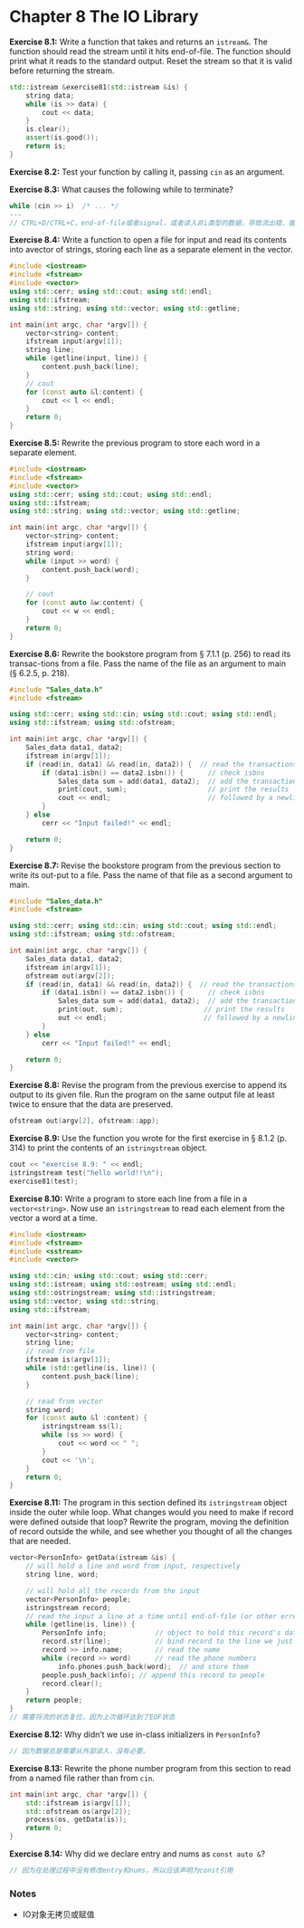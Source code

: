 # Chapter 8 The IO Library

**Exercise 8.1:** Write a function that takes and returns an `istream&`. The function should read the stream until it hits end-of-file. The function should print what it reads to the standard output. Reset the stream so that it is valid before returning the stream.

```c++
std::istream &exercise81(std::istream &is) {
    string data;
    while (is >> data) {
        cout << data;
    }
    is.clear();
    assert(is.good());
    return is;
}
```

**Exercise 8.2:** Test your function by calling it, passing `cin` as an argument.

**Exercise 8.3:** What causes the following while to terminate?

```c++
while (cin >> i)  /* ... */
---
// CTRL+D/CTRL+C，end-of-file或者signal，或者读入非i类型的数据，导致流出错，循环终止。
```

**Exercise 8.4:** Write a function to open a file for input and read its contents into avector of strings, storing each line as a separate element in the vector.

```c++
#include <iostream>
#include <fstream>
#include <vector>
using std::cerr; using std::cout; using std::endl;
using std::ifstream;
using std::string; using std::vector; using std::getline;

int main(int argc, char *argv[]) {
    vector<string> content;
    ifstream input(argv[1]);
    string line;
    while (getline(input, line)) {
        content.push_back(line);
    }
    // cout
    for (const auto &l:content) {
        cout << l << endl;
    }
    return 0;
}
```

**Exercise 8.5:** Rewrite the previous program to store each word in a separate element.

```c++
#include <iostream>
#include <fstream>
#include <vector>
using std::cerr; using std::cout; using std::endl;
using std::ifstream;
using std::string; using std::vector; using std::getline;

int main(int argc, char *argv[]) {
    vector<string> content;
    ifstream input(argv[1]);
    string word;
    while (input >> word) {
        content.push_back(word);
    }

    // cout
    for (const auto &w:content) {
        cout << w << endl;
    }
    return 0;
}
```

**Exercise 8.6:** Rewrite the bookstore program from § 7.1.1 (p. 256) to read its transac-tions from a file. Pass the name of the file as an argument to main (§ 6.2.5, p. 218).

```c++
#include "Sales_data.h"
#include <fstream>

using std::cerr; using std::cin; using std::cout; using std::endl;
using std::ifstream; using std::ofstream;

int main(int argc, char *argv[]) {
    Sales_data data1, data2;
    ifstream in(argv[1]);
    if (read(in, data1) && read(in, data2)) {  // read the transactions
        if (data1.isbn() == data2.isbn()) {      // check isbns
            Sales_data sum = add(data1, data2);  // add the transactions
            print(cout, sum);                    // print the results
            cout << endl;                        // followed by a newline
        }
    } else
        cerr << "Input failed!" << endl;

    return 0;
}
```

**Exercise 8.7:** Revise the bookstore program from the previous section to write its out-put to a file. Pass the name of that file as a second argument to main.

```c++
#include "Sales_data.h"
#include <fstream>

using std::cerr; using std::cin; using std::cout; using std::endl;
using std::ifstream; using std::ofstream;

int main(int argc, char *argv[]) {
    Sales_data data1, data2;
    ifstream in(argv[1]);
    ofstream out(argv[2]);
    if (read(in, data1) && read(in, data2)) {  // read the transactions
        if (data1.isbn() == data2.isbn()) {      // check isbns
            Sales_data sum = add(data1, data2);  // add the transactions
            print(out, sum);                    // print the results
            out << endl;                        // followed by a newline
        }
    } else
        cerr << "Input failed!" << endl;

    return 0;
}
```

**Exercise 8.8:** Revise the program from the previous exercise to append its output to its given file. Run the program on the same output file at least twice to ensure that the data are preserved.

```c++
ofstream out(argv[2], ofstream::app);
```

**Exercise 8.9:** Use the function you wrote for the first exercise in § 8.1.2 (p. 314) to print the contents of an `istringstream` object.

```c++
cout << "exercise 8.9: " << endl;
istringstream test("hello world!!\n");
exercise81(test);
```

**Exercise 8.10:** Write a program to store each line from a file in a `vector<string>`. Now use an `istringstream` to read each element from the vector a word at a time.

```c++
#include <iostream>
#include <fstream>
#include <sstream>
#include <vector>

using std::cin; using std::cout; using std::cerr;
using std::istream; using std::ostream; using std::endl;
using std::ostringstream; using std::istringstream;
using std::vector; using std::string;
using std::ifstream;

int main(int argc, char *argv[]) {
    vector<string> content;
    string line;
    // read from file
    ifstream is(argv[1]);
    while (std::getline(is, line)) {
        content.push_back(line);
    }

    // read from vector
    string word;
    for (const auto &l :content) {
        istringstream ss(l);
        while (ss >> word) {
            cout << word << " ";
        }
        cout << '\n';
    }
    return 0;
}
```

**Exercise 8.11:** The program in this section defined its `istringstream` object inside the outer while loop. What changes would you need to make if record were defined outside that loop? Rewrite the program, moving the definition of record outside the while, and see whether you thought of all the changes that are needed.

```c++
vector<PersonInfo> getData(istream &is) {
    // will hold a line and word from input, respectively
    string line, word;

    // will hold all the records from the input
    vector<PersonInfo> people;
    istringstream record;
    // read the input a line at a time until end-of-file (or other error)
    while (getline(is, line)) {
        PersonInfo info;            // object to hold this record's data
        record.str(line);           // bind record to the line we just read
        record >> info.name;        // read the name
        while (record >> word)      // read the phone numbers
            info.phones.push_back(word);  // and store them
        people.push_back(info); // append this record to people
        record.clear();
    }
    return people;
}
// 需要将流的状态复位，因为上次循环达到了EOF状态
```

**Exercise 8.12:** Why didn’t we use in-class initializers in `PersonInfo`?

```c++
// 因为数据总是需要从外部读入，没有必要。
```

**Exercise 8.13:** Rewrite the phone number program from this section to read from a named file rather than from `cin`.

```c++
int main(int argc, char *argv[]) {
    std::ifstream is(argv[1]);
    std::ofstream os(argv[2]);
    process(os, getData(is));
    return 0;
}
```

**Exercise 8.14:** Why did we declare entry and nums as `const auto &`?

```c++
// 因为在处理过程中没有修改entry和nums，所以应该声明为const引用
```

### Notes

- IO对象无拷贝或赋值